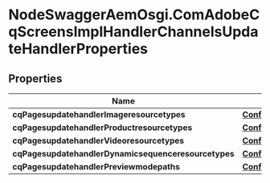 # NodeSwaggerAemOsgi.ComAdobeCqScreensImplHandlerChannelsUpdateHandlerProperties

## Properties
Name | Type | Description | Notes
------------ | ------------- | ------------- | -------------
**cqPagesupdatehandlerImageresourcetypes** | [**ConfigNodePropertyArray**](ConfigNodePropertyArray.md) |  | [optional] 
**cqPagesupdatehandlerProductresourcetypes** | [**ConfigNodePropertyArray**](ConfigNodePropertyArray.md) |  | [optional] 
**cqPagesupdatehandlerVideoresourcetypes** | [**ConfigNodePropertyArray**](ConfigNodePropertyArray.md) |  | [optional] 
**cqPagesupdatehandlerDynamicsequenceresourcetypes** | [**ConfigNodePropertyArray**](ConfigNodePropertyArray.md) |  | [optional] 
**cqPagesupdatehandlerPreviewmodepaths** | [**ConfigNodePropertyArray**](ConfigNodePropertyArray.md) |  | [optional] 


